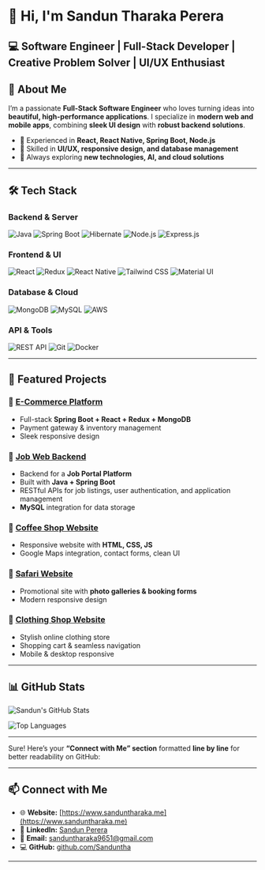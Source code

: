 # 👋 Hi, I'm Sandun Tharaka Perera

💻 **Software Engineer | Full-Stack Developer | Creative Problem Solver | UI/UX Enthusiast**
---

## 🌟 About Me

I’m a passionate **Full-Stack Software Engineer** who loves turning ideas into **beautiful, high-performance applications**. I specialize in **modern web and mobile apps**, combining **sleek UI design** with **robust backend solutions**.

* 🔹 Experienced in **React, React Native, Spring Boot, Node.js**
* 🔹 Skilled in **UI/UX, responsive design, and database management**
* 🔹 Always exploring **new technologies, AI, and cloud solutions**

---

## 🛠 Tech Stack

### **Backend & Server**

![Java](https://img.shields.io/badge/Java-Expert-007396?logo=java\&logoColor=white)
![Spring Boot](https://img.shields.io/badge/Spring_Boot-Expert-6DB33F?logo=spring\&logoColor=white)
![Hibernate](https://img.shields.io/badge/Hibernate-Pro-59666C?logo=hibernate\&logoColor=white)
![Node.js](https://img.shields.io/badge/Node.js-Advanced-339933?logo=node.js\&logoColor=white)
![Express.js](https://img.shields.io/badge/Express.js-Intermediate-000000?logo=express\&logoColor=white)

### **Frontend & UI**

![React](https://img.shields.io/badge/React-Expert-61DAFB?logo=react\&logoColor=white)
![Redux](https://img.shields.io/badge/Redux-Pro-764ABC?logo=redux\&logoColor=white)
![React Native](https://img.shields.io/badge/React_Native-Advanced-61DAFB?logo=react\&logoColor=white)
![Tailwind CSS](https://img.shields.io/badge/Tailwind_CSS-Pro-38B2AC?logo=tailwind-css\&logoColor=white)
![Material UI](https://img.shields.io/badge/Material_UI-Pro-0081CB?logo=mui\&logoColor=white)

### **Database & Cloud**

![MongoDB](https://img.shields.io/badge/MongoDB-Advanced-47A248?logo=mongodb\&logoColor=white)
![MySQL](https://img.shields.io/badge/MySQL-Expert-4479A1?logo=mysql\&logoColor=white)
![AWS](https://img.shields.io/badge/AWS-Intermediate-232F3E?logo=amazon-aws\&logoColor=white)

### **API & Tools**

![REST API](https://img.shields.io/badge/REST_API-Expert-FF6F61?logo=rest\&logoColor=white)
![Git](https://img.shields.io/badge/Git-Advanced-F05032?logo=git\&logoColor=white)
![Docker](https://img.shields.io/badge/Docker-Intermediate-2496ED?logo=docker\&logoColor=white)

---

## 🚀 Featured Projects

### 🔗 [E-Commerce Platform](https://github.com/Sanduntha/e_cart)
* Full-stack **Spring Boot + React + Redux + MongoDB**
* Payment gateway & inventory management
* Sleek responsive design

### 🔗 [Job Web Backend](https://github.com/Sanduntha/job-web-backend)
* Backend for a **Job Portal Platform**
* Built with **Java + Spring Boot**
* RESTful APIs for job listings, user authentication, and application management
* **MySQL** integration for data storage


### 🔗 [Coffee Shop Website](https://github.com/Sanduntha/coffee-shop-website)
* Responsive website with **HTML, CSS, JS**
* Google Maps integration, contact forms, clean UI

### 🔗 [Safari Website](https://github.com/Sanduntha/safari_web)
* Promotional site with **photo galleries & booking forms**
* Modern responsive design

### 🔗 [Clothing Shop Website](https://github.com/Sanduntha/clothing_web)
* Stylish online clothing store
* Shopping cart & seamless navigation
* Mobile & desktop responsive

---

## 📊 GitHub Stats

![Sandun's GitHub Stats](https://github-readme-stats.vercel.app/api?username=Sanduntha\&show_icons=true\&theme=radical)

![Top Languages](https://github-readme-stats.vercel.app/api/top-langs/?username=Sanduntha\&layout=compact\&theme=radical)

---

Sure! Here’s your **“Connect with Me” section** formatted **line by line** for better readability on GitHub:

---

## 📫 Connect with Me

* 🌐 **Website:** [https://www.sanduntharaka.me](https://www.sanduntharaka.me)
* 🔗 **LinkedIn:** [Sandun Perera](https://www.linkedin.com/in/sandun-perera-11a61b211/)
* 📧 **Email:** [sanduntharaka9651@gmail.com](mailto:sanduntharaka9651@gmail.com)
* 💻 **GitHub:** [github.com/Sanduntha](https://github.com/Sanduntha)

---


